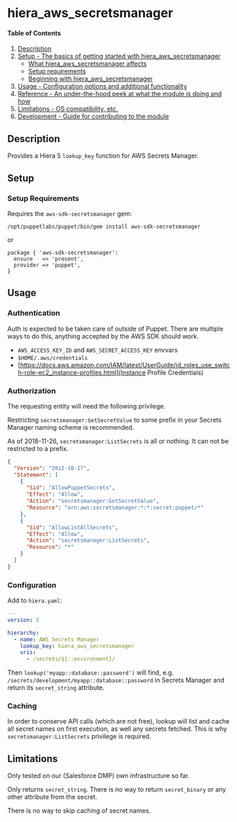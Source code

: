 # hiera_aws_secretsmanager

#### Table of Contents

1. [Description](#description)
1. [Setup - The basics of getting started with hiera_aws_secretsmanager](#setup)
    * [What hiera_aws_secretsmanager affects](#what-hiera_aws_secretsmanager-affects)
    * [Setup requirements](#setup-requirements)
    * [Beginning with hiera_aws_secretsmanager](#beginning-with-hiera_aws_secretsmanager)
1. [Usage - Configuration options and additional functionality](#usage)
1. [Reference - An under-the-hood peek at what the module is doing and how](#reference)
1. [Limitations - OS compatibility, etc.](#limitations)
1. [Development - Guide for contributing to the module](#development)

## Description

Provides a Hiera 5 `lookup_key` function for AWS Secrets Manager.

## Setup

### Setup Requirements

Requires the `aws-sdk-secretsmanager` gem:

``` shell
/opt/puppetlabs/puppet/bin/gem install aws-sdk-secretsmanager
```

or

``` puppet
package { 'aws-sdk-secretsmanager':
  ensure   => 'present',
  provider => 'puppet',
}
```


## Usage

### Authentication

Auth is expected to be taken care of outside of Puppet. There are
multiple ways to do this, anything accepted by the AWS SDK should work.

* `AWS_ACCESS_KEY_ID` and `AWS_SECRET_ACCESS_KEY` envvars
* `$HOME/.aws/credentials`
* [https://docs.aws.amazon.com/IAM/latest/UserGuide/id_roles_use_switch-role-ec2_instance-profiles.html](Instance Profile Credentials)

### Authorization

The requesting entity will need the following privilege.

Restricting `secretsmanager:GetSecretValue` to some prefix in your
Secrets Manager naming scheme is recommended.

As of 2018-11-26, `secretsmanager:ListSecrets` is all or nothing. It
can not be restricted to a prefix.

``` json
{
  "Version": "2012-10-17",
  "Statement": [
    {
      "Sid": "AllowPuppetSecrets",
      "Effect": "Allow",
      "Action": "secretsmanager:GetSecretValue",
      "Resource": "arn:aws:secretsmanager:*:*:secret:puppet/*"
    },
    {
      "Sid": "AllowListAllSecrets",
      "Effect": "Allow",
      "Action": "secretsmanager:ListSecrets",
      "Resource": "*"
    }
  ]
}
```

### Configuration

Add to `hiera.yaml`:

``` yaml
---
version: 5

hierarchy:
  - name: AWS Secrets Manager
    lookup_key: hiera_aws_secretsmanager
    uris:
      - /secrets/${::environment}/
```

Then `lookup('myapp::database::password')` will find,
e.g. `/secrets/development/myapp::database::password` in Secrets
Manager and return its `secret_string` attribute.

### Caching

In order to conserve API calls (which are not free), lookup will list
and cache all secret names on first execution, as well any secrets
fetched. This is why `secretsmanager:ListSecrets` privilege is
required.

## Limitations

Only tested on our (Salesforce DMP) own infrastructure so far.

Only returns `secret_string`. There is no way to return
`secret_binary` or any other attribute from the secret.

There is no way to skip caching of secret names.
